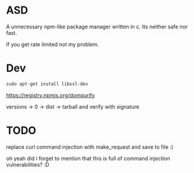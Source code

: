 # ASD

A unnecessary npm-like package manager written in c. Its neither safe nor fast.

If you get rate limited not my problem.

# Dev

```bash
sudo apt-get install libssl-dev
```

https://registry.npmjs.org/dompurify

versions -> 0 -> dist -> tarball and verify with signature

# TODO

replace curl command injection with make_request and save to file :)

oh yeah did i forget to mention that this is full of command injection vulnerabilities? :D